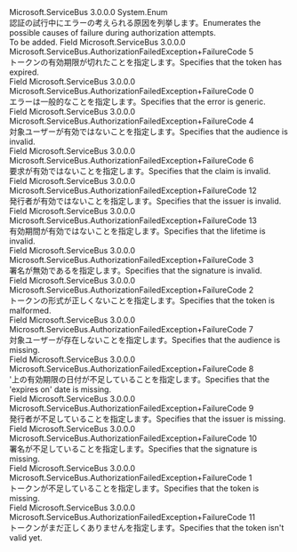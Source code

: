 <Type Name="AuthorizationFailedException+FailureCode" FullName="Microsoft.ServiceBus.AuthorizationFailedException+FailureCode">
  <TypeSignature Language="C#" Value="public enum AuthorizationFailedException.FailureCode" />
  <TypeSignature Language="ILAsm" Value=".class nested public auto ansi sealed AuthorizationFailedException/FailureCode extends System.Enum" />
  <TypeSignature Language="DocId" Value="T:Microsoft.ServiceBus.AuthorizationFailedException.FailureCode" />
  <TypeSignature Language="VB.NET" Value="Public Enum AuthorizationFailedException.FailureCode" />
  <TypeSignature Language="F#" Value="type AuthorizationFailedException.FailureCode = " />
  <AssemblyInfo>
    <AssemblyName>Microsoft.ServiceBus</AssemblyName>
    <AssemblyVersion>3.0.0.0</AssemblyVersion>
  </AssemblyInfo>
  <Base>
    <BaseTypeName>System.Enum</BaseTypeName>
  </Base>
  <Docs>
    <summary><span data-ttu-id="ff577-101">認証の試行中にエラーの考えられる原因を列挙します。</span><span class="sxs-lookup"><span data-stu-id="ff577-101">Enumerates the possible causes of failure during authorization attempts.</span></span></summary>
    <remarks>To be added.</remarks>
  </Docs>
  <Members>
    <Member MemberName="ExpiredToken">
      <MemberSignature Language="C#" Value="ExpiredToken" />
      <MemberSignature Language="ILAsm" Value=".field public static literal valuetype Microsoft.ServiceBus.AuthorizationFailedException/FailureCode ExpiredToken = int32(5)" />
      <MemberSignature Language="DocId" Value="F:Microsoft.ServiceBus.AuthorizationFailedException.FailureCode.ExpiredToken" />
      <MemberSignature Language="VB.NET" Value="ExpiredToken" />
      <MemberSignature Language="F#" Value="ExpiredToken = 5" Usage="Microsoft.ServiceBus.AuthorizationFailedException.FailureCode.ExpiredToken" />
      <MemberType>Field</MemberType>
      <AssemblyInfo>
        <AssemblyName>Microsoft.ServiceBus</AssemblyName>
        <AssemblyVersion>3.0.0.0</AssemblyVersion>
      </AssemblyInfo>
      <ReturnValue>
        <ReturnType>Microsoft.ServiceBus.AuthorizationFailedException+FailureCode</ReturnType>
      </ReturnValue>
      <MemberValue>5</MemberValue>
      <Docs>
        <summary><span data-ttu-id="ff577-102">トークンの有効期限が切れたことを指定します。</span><span class="sxs-lookup"><span data-stu-id="ff577-102">Specifies that the token has expired.</span></span></summary>
      </Docs>
    </Member>
    <Member MemberName="Generic">
      <MemberSignature Language="C#" Value="Generic" />
      <MemberSignature Language="ILAsm" Value=".field public static literal valuetype Microsoft.ServiceBus.AuthorizationFailedException/FailureCode Generic = int32(0)" />
      <MemberSignature Language="DocId" Value="F:Microsoft.ServiceBus.AuthorizationFailedException.FailureCode.Generic" />
      <MemberSignature Language="VB.NET" Value="Generic" />
      <MemberSignature Language="F#" Value="Generic = 0" Usage="Microsoft.ServiceBus.AuthorizationFailedException.FailureCode.Generic" />
      <MemberType>Field</MemberType>
      <AssemblyInfo>
        <AssemblyName>Microsoft.ServiceBus</AssemblyName>
        <AssemblyVersion>3.0.0.0</AssemblyVersion>
      </AssemblyInfo>
      <ReturnValue>
        <ReturnType>Microsoft.ServiceBus.AuthorizationFailedException+FailureCode</ReturnType>
      </ReturnValue>
      <MemberValue>0</MemberValue>
      <Docs>
        <summary><span data-ttu-id="ff577-103">エラーは一般的なことを指定します。</span><span class="sxs-lookup"><span data-stu-id="ff577-103">Specifies that the error is generic.</span></span></summary>
      </Docs>
    </Member>
    <Member MemberName="InvalidAudience">
      <MemberSignature Language="C#" Value="InvalidAudience" />
      <MemberSignature Language="ILAsm" Value=".field public static literal valuetype Microsoft.ServiceBus.AuthorizationFailedException/FailureCode InvalidAudience = int32(4)" />
      <MemberSignature Language="DocId" Value="F:Microsoft.ServiceBus.AuthorizationFailedException.FailureCode.InvalidAudience" />
      <MemberSignature Language="VB.NET" Value="InvalidAudience" />
      <MemberSignature Language="F#" Value="InvalidAudience = 4" Usage="Microsoft.ServiceBus.AuthorizationFailedException.FailureCode.InvalidAudience" />
      <MemberType>Field</MemberType>
      <AssemblyInfo>
        <AssemblyName>Microsoft.ServiceBus</AssemblyName>
        <AssemblyVersion>3.0.0.0</AssemblyVersion>
      </AssemblyInfo>
      <ReturnValue>
        <ReturnType>Microsoft.ServiceBus.AuthorizationFailedException+FailureCode</ReturnType>
      </ReturnValue>
      <MemberValue>4</MemberValue>
      <Docs>
        <summary><span data-ttu-id="ff577-104">対象ユーザーが有効ではないことを指定します。</span><span class="sxs-lookup"><span data-stu-id="ff577-104">Specifies that the audience is invalid.</span></span></summary>
      </Docs>
    </Member>
    <Member MemberName="InvalidClaim">
      <MemberSignature Language="C#" Value="InvalidClaim" />
      <MemberSignature Language="ILAsm" Value=".field public static literal valuetype Microsoft.ServiceBus.AuthorizationFailedException/FailureCode InvalidClaim = int32(6)" />
      <MemberSignature Language="DocId" Value="F:Microsoft.ServiceBus.AuthorizationFailedException.FailureCode.InvalidClaim" />
      <MemberSignature Language="VB.NET" Value="InvalidClaim" />
      <MemberSignature Language="F#" Value="InvalidClaim = 6" Usage="Microsoft.ServiceBus.AuthorizationFailedException.FailureCode.InvalidClaim" />
      <MemberType>Field</MemberType>
      <AssemblyInfo>
        <AssemblyName>Microsoft.ServiceBus</AssemblyName>
        <AssemblyVersion>3.0.0.0</AssemblyVersion>
      </AssemblyInfo>
      <ReturnValue>
        <ReturnType>Microsoft.ServiceBus.AuthorizationFailedException+FailureCode</ReturnType>
      </ReturnValue>
      <MemberValue>6</MemberValue>
      <Docs>
        <summary><span data-ttu-id="ff577-105">要求が有効ではないことを指定します。</span><span class="sxs-lookup"><span data-stu-id="ff577-105">Specifies that the claim is invalid.</span></span></summary>
      </Docs>
    </Member>
    <Member MemberName="InvalidIssuer">
      <MemberSignature Language="C#" Value="InvalidIssuer" />
      <MemberSignature Language="ILAsm" Value=".field public static literal valuetype Microsoft.ServiceBus.AuthorizationFailedException/FailureCode InvalidIssuer = int32(12)" />
      <MemberSignature Language="DocId" Value="F:Microsoft.ServiceBus.AuthorizationFailedException.FailureCode.InvalidIssuer" />
      <MemberSignature Language="VB.NET" Value="InvalidIssuer" />
      <MemberSignature Language="F#" Value="InvalidIssuer = 12" Usage="Microsoft.ServiceBus.AuthorizationFailedException.FailureCode.InvalidIssuer" />
      <MemberType>Field</MemberType>
      <AssemblyInfo>
        <AssemblyName>Microsoft.ServiceBus</AssemblyName>
        <AssemblyVersion>3.0.0.0</AssemblyVersion>
      </AssemblyInfo>
      <ReturnValue>
        <ReturnType>Microsoft.ServiceBus.AuthorizationFailedException+FailureCode</ReturnType>
      </ReturnValue>
      <MemberValue>12</MemberValue>
      <Docs>
        <summary><span data-ttu-id="ff577-106">発行者が有効ではないことを指定します。</span><span class="sxs-lookup"><span data-stu-id="ff577-106">Specifies that the issuer is invalid.</span></span></summary>
      </Docs>
    </Member>
    <Member MemberName="InvalidLifetime">
      <MemberSignature Language="C#" Value="InvalidLifetime" />
      <MemberSignature Language="ILAsm" Value=".field public static literal valuetype Microsoft.ServiceBus.AuthorizationFailedException/FailureCode InvalidLifetime = int32(13)" />
      <MemberSignature Language="DocId" Value="F:Microsoft.ServiceBus.AuthorizationFailedException.FailureCode.InvalidLifetime" />
      <MemberSignature Language="VB.NET" Value="InvalidLifetime" />
      <MemberSignature Language="F#" Value="InvalidLifetime = 13" Usage="Microsoft.ServiceBus.AuthorizationFailedException.FailureCode.InvalidLifetime" />
      <MemberType>Field</MemberType>
      <AssemblyInfo>
        <AssemblyName>Microsoft.ServiceBus</AssemblyName>
        <AssemblyVersion>3.0.0.0</AssemblyVersion>
      </AssemblyInfo>
      <ReturnValue>
        <ReturnType>Microsoft.ServiceBus.AuthorizationFailedException+FailureCode</ReturnType>
      </ReturnValue>
      <MemberValue>13</MemberValue>
      <Docs>
        <summary><span data-ttu-id="ff577-107">有効期間が有効ではないことを指定します。</span><span class="sxs-lookup"><span data-stu-id="ff577-107">Specifies that the lifetime is invalid.</span></span></summary>
      </Docs>
    </Member>
    <Member MemberName="InvalidSignature">
      <MemberSignature Language="C#" Value="InvalidSignature" />
      <MemberSignature Language="ILAsm" Value=".field public static literal valuetype Microsoft.ServiceBus.AuthorizationFailedException/FailureCode InvalidSignature = int32(3)" />
      <MemberSignature Language="DocId" Value="F:Microsoft.ServiceBus.AuthorizationFailedException.FailureCode.InvalidSignature" />
      <MemberSignature Language="VB.NET" Value="InvalidSignature" />
      <MemberSignature Language="F#" Value="InvalidSignature = 3" Usage="Microsoft.ServiceBus.AuthorizationFailedException.FailureCode.InvalidSignature" />
      <MemberType>Field</MemberType>
      <AssemblyInfo>
        <AssemblyName>Microsoft.ServiceBus</AssemblyName>
        <AssemblyVersion>3.0.0.0</AssemblyVersion>
      </AssemblyInfo>
      <ReturnValue>
        <ReturnType>Microsoft.ServiceBus.AuthorizationFailedException+FailureCode</ReturnType>
      </ReturnValue>
      <MemberValue>3</MemberValue>
      <Docs>
        <summary><span data-ttu-id="ff577-108">署名が無効であるを指定します。</span><span class="sxs-lookup"><span data-stu-id="ff577-108">Specifies that the signature is invalid.</span></span></summary>
      </Docs>
    </Member>
    <Member MemberName="MalformedToken">
      <MemberSignature Language="C#" Value="MalformedToken" />
      <MemberSignature Language="ILAsm" Value=".field public static literal valuetype Microsoft.ServiceBus.AuthorizationFailedException/FailureCode MalformedToken = int32(2)" />
      <MemberSignature Language="DocId" Value="F:Microsoft.ServiceBus.AuthorizationFailedException.FailureCode.MalformedToken" />
      <MemberSignature Language="VB.NET" Value="MalformedToken" />
      <MemberSignature Language="F#" Value="MalformedToken = 2" Usage="Microsoft.ServiceBus.AuthorizationFailedException.FailureCode.MalformedToken" />
      <MemberType>Field</MemberType>
      <AssemblyInfo>
        <AssemblyName>Microsoft.ServiceBus</AssemblyName>
        <AssemblyVersion>3.0.0.0</AssemblyVersion>
      </AssemblyInfo>
      <ReturnValue>
        <ReturnType>Microsoft.ServiceBus.AuthorizationFailedException+FailureCode</ReturnType>
      </ReturnValue>
      <MemberValue>2</MemberValue>
      <Docs>
        <summary><span data-ttu-id="ff577-109">トークンの形式が正しくないことを指定します。</span><span class="sxs-lookup"><span data-stu-id="ff577-109">Specifies that the token is malformed.</span></span></summary>
      </Docs>
    </Member>
    <Member MemberName="MissingAudience">
      <MemberSignature Language="C#" Value="MissingAudience" />
      <MemberSignature Language="ILAsm" Value=".field public static literal valuetype Microsoft.ServiceBus.AuthorizationFailedException/FailureCode MissingAudience = int32(7)" />
      <MemberSignature Language="DocId" Value="F:Microsoft.ServiceBus.AuthorizationFailedException.FailureCode.MissingAudience" />
      <MemberSignature Language="VB.NET" Value="MissingAudience" />
      <MemberSignature Language="F#" Value="MissingAudience = 7" Usage="Microsoft.ServiceBus.AuthorizationFailedException.FailureCode.MissingAudience" />
      <MemberType>Field</MemberType>
      <AssemblyInfo>
        <AssemblyName>Microsoft.ServiceBus</AssemblyName>
        <AssemblyVersion>3.0.0.0</AssemblyVersion>
      </AssemblyInfo>
      <ReturnValue>
        <ReturnType>Microsoft.ServiceBus.AuthorizationFailedException+FailureCode</ReturnType>
      </ReturnValue>
      <MemberValue>7</MemberValue>
      <Docs>
        <summary><span data-ttu-id="ff577-110">対象ユーザーが存在しないことを指定します。</span><span class="sxs-lookup"><span data-stu-id="ff577-110">Specifies that the audience is missing.</span></span></summary>
      </Docs>
    </Member>
    <Member MemberName="MissingExpiresOn">
      <MemberSignature Language="C#" Value="MissingExpiresOn" />
      <MemberSignature Language="ILAsm" Value=".field public static literal valuetype Microsoft.ServiceBus.AuthorizationFailedException/FailureCode MissingExpiresOn = int32(8)" />
      <MemberSignature Language="DocId" Value="F:Microsoft.ServiceBus.AuthorizationFailedException.FailureCode.MissingExpiresOn" />
      <MemberSignature Language="VB.NET" Value="MissingExpiresOn" />
      <MemberSignature Language="F#" Value="MissingExpiresOn = 8" Usage="Microsoft.ServiceBus.AuthorizationFailedException.FailureCode.MissingExpiresOn" />
      <MemberType>Field</MemberType>
      <AssemblyInfo>
        <AssemblyName>Microsoft.ServiceBus</AssemblyName>
        <AssemblyVersion>3.0.0.0</AssemblyVersion>
      </AssemblyInfo>
      <ReturnValue>
        <ReturnType>Microsoft.ServiceBus.AuthorizationFailedException+FailureCode</ReturnType>
      </ReturnValue>
      <MemberValue>8</MemberValue>
      <Docs>
        <summary><span data-ttu-id="ff577-111">'上の有効期限の日付が不足していることを指定します。</span><span class="sxs-lookup"><span data-stu-id="ff577-111">Specifies that the 'expires on' date is missing.</span></span></summary>
      </Docs>
    </Member>
    <Member MemberName="MissingIssuer">
      <MemberSignature Language="C#" Value="MissingIssuer" />
      <MemberSignature Language="ILAsm" Value=".field public static literal valuetype Microsoft.ServiceBus.AuthorizationFailedException/FailureCode MissingIssuer = int32(9)" />
      <MemberSignature Language="DocId" Value="F:Microsoft.ServiceBus.AuthorizationFailedException.FailureCode.MissingIssuer" />
      <MemberSignature Language="VB.NET" Value="MissingIssuer" />
      <MemberSignature Language="F#" Value="MissingIssuer = 9" Usage="Microsoft.ServiceBus.AuthorizationFailedException.FailureCode.MissingIssuer" />
      <MemberType>Field</MemberType>
      <AssemblyInfo>
        <AssemblyName>Microsoft.ServiceBus</AssemblyName>
        <AssemblyVersion>3.0.0.0</AssemblyVersion>
      </AssemblyInfo>
      <ReturnValue>
        <ReturnType>Microsoft.ServiceBus.AuthorizationFailedException+FailureCode</ReturnType>
      </ReturnValue>
      <MemberValue>9</MemberValue>
      <Docs>
        <summary><span data-ttu-id="ff577-112">発行者が不足していることを指定します。</span><span class="sxs-lookup"><span data-stu-id="ff577-112">Specifies that the issuer is missing.</span></span></summary>
      </Docs>
    </Member>
    <Member MemberName="MissingSignature">
      <MemberSignature Language="C#" Value="MissingSignature" />
      <MemberSignature Language="ILAsm" Value=".field public static literal valuetype Microsoft.ServiceBus.AuthorizationFailedException/FailureCode MissingSignature = int32(10)" />
      <MemberSignature Language="DocId" Value="F:Microsoft.ServiceBus.AuthorizationFailedException.FailureCode.MissingSignature" />
      <MemberSignature Language="VB.NET" Value="MissingSignature" />
      <MemberSignature Language="F#" Value="MissingSignature = 10" Usage="Microsoft.ServiceBus.AuthorizationFailedException.FailureCode.MissingSignature" />
      <MemberType>Field</MemberType>
      <AssemblyInfo>
        <AssemblyName>Microsoft.ServiceBus</AssemblyName>
        <AssemblyVersion>3.0.0.0</AssemblyVersion>
      </AssemblyInfo>
      <ReturnValue>
        <ReturnType>Microsoft.ServiceBus.AuthorizationFailedException+FailureCode</ReturnType>
      </ReturnValue>
      <MemberValue>10</MemberValue>
      <Docs>
        <summary><span data-ttu-id="ff577-113">署名が不足していることを指定します。</span><span class="sxs-lookup"><span data-stu-id="ff577-113">Specifies that the signature is missing.</span></span></summary>
      </Docs>
    </Member>
    <Member MemberName="MissingToken">
      <MemberSignature Language="C#" Value="MissingToken" />
      <MemberSignature Language="ILAsm" Value=".field public static literal valuetype Microsoft.ServiceBus.AuthorizationFailedException/FailureCode MissingToken = int32(1)" />
      <MemberSignature Language="DocId" Value="F:Microsoft.ServiceBus.AuthorizationFailedException.FailureCode.MissingToken" />
      <MemberSignature Language="VB.NET" Value="MissingToken" />
      <MemberSignature Language="F#" Value="MissingToken = 1" Usage="Microsoft.ServiceBus.AuthorizationFailedException.FailureCode.MissingToken" />
      <MemberType>Field</MemberType>
      <AssemblyInfo>
        <AssemblyName>Microsoft.ServiceBus</AssemblyName>
        <AssemblyVersion>3.0.0.0</AssemblyVersion>
      </AssemblyInfo>
      <ReturnValue>
        <ReturnType>Microsoft.ServiceBus.AuthorizationFailedException+FailureCode</ReturnType>
      </ReturnValue>
      <MemberValue>1</MemberValue>
      <Docs>
        <summary><span data-ttu-id="ff577-114">トークンが不足していることを指定します。</span><span class="sxs-lookup"><span data-stu-id="ff577-114">Specifies that the token is missing.</span></span></summary>
      </Docs>
    </Member>
    <Member MemberName="NotValidYet">
      <MemberSignature Language="C#" Value="NotValidYet" />
      <MemberSignature Language="ILAsm" Value=".field public static literal valuetype Microsoft.ServiceBus.AuthorizationFailedException/FailureCode NotValidYet = int32(11)" />
      <MemberSignature Language="DocId" Value="F:Microsoft.ServiceBus.AuthorizationFailedException.FailureCode.NotValidYet" />
      <MemberSignature Language="VB.NET" Value="NotValidYet" />
      <MemberSignature Language="F#" Value="NotValidYet = 11" Usage="Microsoft.ServiceBus.AuthorizationFailedException.FailureCode.NotValidYet" />
      <MemberType>Field</MemberType>
      <AssemblyInfo>
        <AssemblyName>Microsoft.ServiceBus</AssemblyName>
        <AssemblyVersion>3.0.0.0</AssemblyVersion>
      </AssemblyInfo>
      <ReturnValue>
        <ReturnType>Microsoft.ServiceBus.AuthorizationFailedException+FailureCode</ReturnType>
      </ReturnValue>
      <MemberValue>11</MemberValue>
      <Docs>
        <summary><span data-ttu-id="ff577-115">トークンがまだ正しくありませんを指定します。</span><span class="sxs-lookup"><span data-stu-id="ff577-115">Specifies that the token isn't valid yet.</span></span></summary>
      </Docs>
    </Member>
  </Members>
</Type>